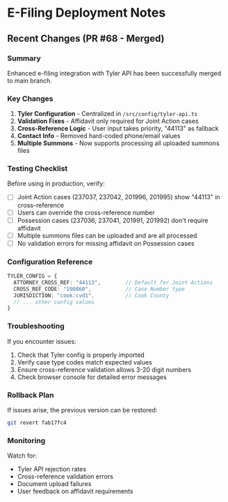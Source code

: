# E-Filing Deployment Notes

## Recent Changes (PR #68 - Merged)

### Summary
Enhanced e-filing integration with Tyler API has been successfully merged to main branch.

### Key Changes
1. **Tyler Configuration** - Centralized in `/src/config/tyler-api.ts`
2. **Validation Fixes** - Affidavit only required for Joint Action cases
3. **Cross-Reference Logic** - User input takes priority, "44113" as fallback
4. **Contact Info** - Removed hard-coded phone/email values
5. **Multiple Summons** - Now supports processing all uploaded summons files

### Testing Checklist
Before using in production, verify:
- [ ] Joint Action cases (237037, 237042, 201996, 201995) show "44113" in cross-reference
- [ ] Users can override the cross-reference number
- [ ] Possession cases (237036, 237041, 201991, 201992) don't require affidavit
- [ ] Multiple summons files can be uploaded and are all processed
- [ ] No validation errors for missing affidavit on Possession cases

### Configuration Reference
```typescript
TYLER_CONFIG = {
  ATTORNEY_CROSS_REF: "44113",        // Default for Joint Actions
  CROSS_REF_CODE: "190860",           // Case Number type
  JURISDICTION: "cook:cvd1",          // Cook County
  // ... other config values
}
```

### Troubleshooting
If you encounter issues:
1. Check that Tyler config is properly imported
2. Verify case type codes match expected values
3. Ensure cross-reference validation allows 3-20 digit numbers
4. Check browser console for detailed error messages

### Rollback Plan
If issues arise, the previous version can be restored:
```bash
git revert fab17fc4
```

### Monitoring
Watch for:
- Tyler API rejection rates
- Cross-reference validation errors
- Document upload failures
- User feedback on affidavit requirements